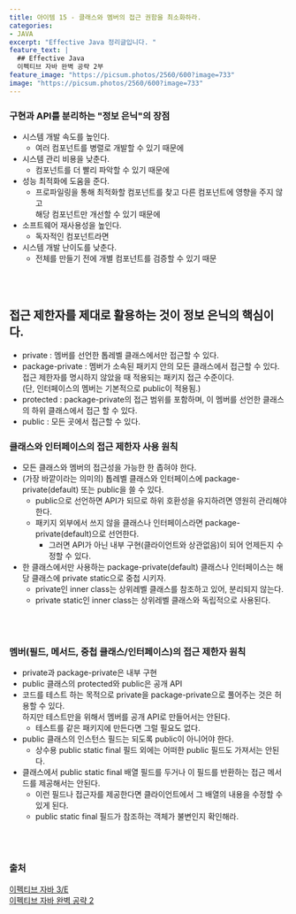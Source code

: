 ```yaml
---
title: 아이템 15 - 클래스와 멤버의 접근 권함을 최소화하라.
categories:
- JAVA
excerpt: "Effective Java 정리글입니다. "
feature_text: |
  ## Effective Java
  이펙티브 자바 완벽 공략 2부 
feature_image: "https://picsum.photos/2560/600?image=733"
image: "https://picsum.photos/2560/600?image=733"
---
```

### 구현과 API를 분리하는 "정보 은닉"의 장점
- 시스템 개발 속도를 높인다.
	- 여러 컴포넌트를 병렬로 개발할 수 있기 때문에
- 시스템 관리 비용을 낮춘다.
	- 컴포넌트를 더 빨리 파악할 수 있기 때문에
- 성능 최적화에 도움을 준다.
	- 프로파일링을 통해 최적화할 컴포넌트를 찾고 다른 컴포넌트에 영향을 주지 않고<br>해당 컴포넌트만 개선할 수 있기 때문에
- 소프트웨어 재사용성을 높인다.
	- 독자적인 컴포넌트라면
- 시스템 개발 난이도를 낮춘다.
	- 전체를 만들기 전에 개별 컴포넌트를 검증할 수 있기 때문

</br>
</br>

<h2> 접근 제한자를 제대로 활용하는 것이 정보 은닉의 핵심이다. </h2>

- private :  멤버를 선언한 톱레벨 클래스에서만 접근할 수 있다.
- package-private : 멤버가 소속된 패키지 안의 모든 클래스에서 접근할 수 있다.<br>접근 제한자를 명시하지 않았을 때 적용되는 패키지 접근 수준이다. <br>(단, 인터페이스의 멤버는 기본적으로 public이 적용됨.)
- protected : package-private의 접근 범위를 포함하며, 이 멤버를 선언한 클래스의 하위 클래스에서 접근 할 수 있다.
- public : 모든 곳에서 접근할 수 있다.

### 클래스와 인터페이스의 접근 제한자 사용 원칙
- 모든 클래스와 멤버의 접근성을 가능한 한 좁혀야 한다.
- (가장 바깥이라는 의미의) 톱레벨 클래스와 인터페이스에 package-private(default) 또는 public을 쓸 수 있다.
	- public으로 선언하면 API가 되므로 하위 호환성을 유지하려면 영원히 관리해야 한다.
	- 패키지 외부에서 쓰지 않을 클래스나 인터페이스라면 package-private(default)으로 선언한다.
		- 그러면 API가 아닌 내부 구현(클라이언트와 상관없음)이 되어 언제든지 수정할 수 있다.
- 한 클래스에서만 사용하는 package-private(default) 클래스나 인터페이스는 해당 클래스에 private static으로 중첩 시키자.
	- private인 inner class는 상위레벨 클래스를 참조하고 있어, 분리되지 않는다.
	- private static인 inner class는 상위레벨 클래스와 독립적으로 사용된다.

</br>
</br>

### 멤버(필드, 메서드, 중첩 클래스/인터페이스)의 접근 제한자 원칙
- private과 package-private은 내부 구현
- public 클래스의 protected와 public은 공개 API
- 코드를 테스트 하는 목적으로 private을 package-private으로 풀어주는 것은 허용할 수 있다. <br>하지만 테스트만을 위해서 멤버를 공개 API로 만들어서는 안된다.
	- 테스트를 같은 패키지에 만든다면 그럴 필요도 없다.
- public 클래스의 인스턴스 필드는 되도록 public이 아니어야 한다.
	- 상수용 public static final 필드 외에는 어떠한 public 필드도 가져서는 안된다.
- 클래스에서 public static final 배열 필드를 두거나 이 필드를 반환하는 접근 메서드를 제공해서는 안된다.
	- 이런 필드나 접근자를 제공한다면 클라이언트에서 그 배열의 내용을 수정할 수 있게 된다.
	- public static final 필드가 참조하는 객체가 불변인지 확인해라.
</br>
</br>

### 출처
[이펙티브 자바 3/E](https://search.shopping.naver.com/book/catalog/32436239326?cat_id=50010920&frm=PBOKMOD&query=%EC%9D%B4%ED%8E%99%ED%8B%B0%EB%B8%8C+%EC%9E%90%EB%B0%94&NaPm=ct%3Dldd7alyg%7Cci%3Da1cb3421196066f92fcb5265efd66df3e1c2923a%7Ctr%3Dboknx%7Csn%3D95694%7Chk%3D5cc68c09cd18680188aa8c89c3dcd09af25d60fd) <br/>
[이펙티브 자바 완벽 공략 2](https://www.inflearn.com/course/%EC%9D%B4%ED%8E%99%ED%8B%B0%EB%B8%8C-%EC%9E%90%EB%B0%94-2/dashboard)

